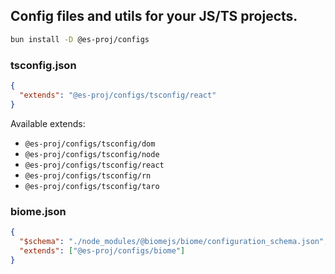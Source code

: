 ## Config files and utils for your JS/TS projects.

```bash
bun install -D @es-proj/configs
```

### tsconfig.json
```json
{
  "extends": "@es-proj/configs/tsconfig/react"
}
```

Available extends:

- `@es-proj/configs/tsconfig/dom`
- `@es-proj/configs/tsconfig/node`
- `@es-proj/configs/tsconfig/react`
- `@es-proj/configs/tsconfig/rn`
- `@es-proj/configs/tsconfig/taro`

### biome.json
```json
{
  "$schema": "./node_modules/@biomejs/biome/configuration_schema.json",
  "extends": ["@es-proj/configs/biome"]
}
```
